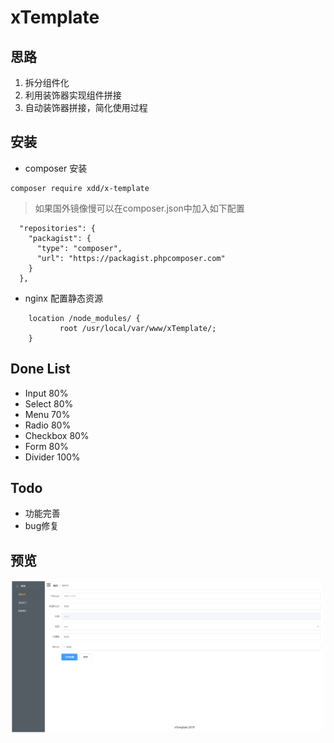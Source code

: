 # xTemplate
## 思路
1. 拆分组件化
2. 利用装饰器实现组件拼接
3. 自动装饰器拼接，简化使用过程
## 安装
* composer 安装
```
composer require xdd/x-template
```
> 如果国外镜像慢可以在composer.json中加入如下配置
```
  "repositories": {
    "packagist": {
      "type": "composer",
      "url": "https://packagist.phpcomposer.com"
    }
  },
```
* nginx 配置静态资源
```
    location /node_modules/ {
           root /usr/local/var/www/xTemplate/;
    }
```
## Done List
* Input 80%
* Select 80%
* Menu 70%
* Radio 80%
* Checkbox 80%
* Form 80%
* Divider 100%
## Todo
* 功能完善
* bug修复
## 预览
![图片预览](https://github.com/xiangdong1987/xTemplate/raw/master/img/xTemplate1.png)
